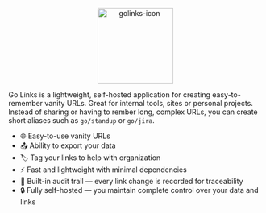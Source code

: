 <p align="center">
  <img src="https://github.com/user-attachments/assets/beffcad9-83c8-43a0-859c-af0eadb22150" alt="golinks-icon" width="150" />
</p>

Go Links is a lightweight, self-hosted application for creating easy-to-remember vanity URLs. Great for internal tools, sites or personal projects.
Instead of sharing or having to rember long, complex URLs, you can create short aliases such as `go/standup` or `go/jira`.

- 🌐 Easy-to-use vanity URLs
- 📤 Ability to export your data 
- 🏷️ Tag your links to help with organization
- ⚡ Fast and lightweight with minimal dependencies
- 📝 Built-in audit trail — every link change is recorded for traceability
- 🔒 Fully self-hosted — you maintain complete control over your data and links
